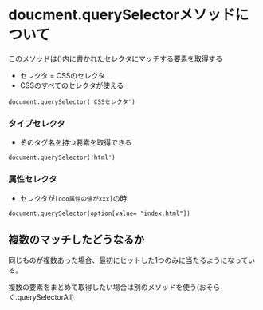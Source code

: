# doucment.querySelectorメソッドについて

このメソッドは()内に書かれたセレクタにマッチする要素を取得する
- セレクタ = CSSのセレクタ
- CSSのすべてのセレクタが使える
```
document.querySelector('CSSセレクタ')
```

### タイプセレクタ
  - そのタグ名を持つ要素を取得できる
    
  ```
  document.querySelector('html')
  ```

### 属性セレクタ
  - セレクタが`[ooo属性の値がxxx]`の時
  ```
  document.querySelector(option[value= "index.html"])
  ```

## 複数のマッチしたどうなるか
  同じものが複数あった場合、最初にヒットした1つのみに当たるようになっている。

  複数の要素をまとめて取得したい場合は別のメソッドを使う(おそらく.querySelectorAll)

